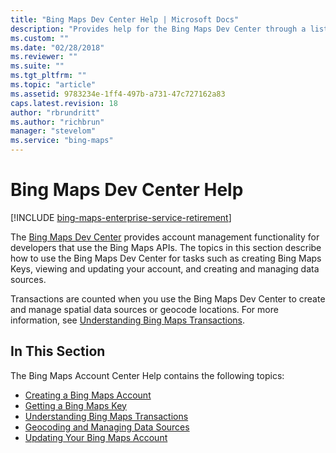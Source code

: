 ```yaml
---
title: "Bing Maps Dev Center Help | Microsoft Docs"
description: "Provides help for the Bing Maps Dev Center through a list of various topics relating to Bing Maps accounts."
ms.custom: ""
ms.date: "02/28/2018"
ms.reviewer: ""
ms.suite: ""
ms.tgt_pltfrm: ""
ms.topic: "article"
ms.assetid: 9783234e-1ff4-497b-a731-47c727162a83
caps.latest.revision: 18
author: "rbrundritt"
ms.author: "richbrun"
manager: "stevelom"
ms.service: "bing-maps"
---
```


# Bing Maps Dev Center Help

[!INCLUDE [bing-maps-enterprise-service-retirement](../../includes/bing-maps-enterprise-service-retirement.md)]

The [Bing Maps Dev Center](https://www.bingmapsportal.com/) provides account management functionality for developers that use the Bing Maps APIs. The topics in this section describe how to use the Bing Maps Dev Center for tasks such as creating Bing Maps Keys, viewing and updating your account, and creating and managing data sources.  
  
 Transactions are counted when you use the Bing Maps Dev Center to create and manage spatial data sources or geocode locations. For more information, see [Understanding Bing Maps Transactions](understanding-bing-maps-transactions.md).  
  
## In This Section  

 The Bing Maps Account Center Help contains the following topics:  
  
-   [Creating a Bing Maps Account](creating-a-bing-maps-account.md)    
-   [Getting a Bing Maps Key](getting-a-bing-maps-key.md)    
-   [Understanding Bing Maps Transactions](understanding-bing-maps-transactions.md)    
-   [Geocoding and Managing Data Sources](geocoding-and-managing-data-sources/index.md)
-   [Updating Your Bing Maps Account](updating-your-bing-maps-account.md)  